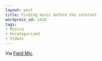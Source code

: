 ```yaml
---
layout: post
title: Finding music before the internet
wordpress_id: 1420
tags:
- Música
- Uncategorized
- Vídeos
---
```


Via [Field Mic](http://fieldmic.com/post/26291756653/influences-apparat-by-bloc-its-great-to).

